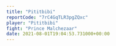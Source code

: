 ```yaml
---
title: "Pititbibi"
reportCode: "7rC4GqTLR3pgZQxc"
player: "Pititbibi"
fight: "Prince Malchezaar"
date: 2021-08-01T19:04:53.731000+00:00
---
```

